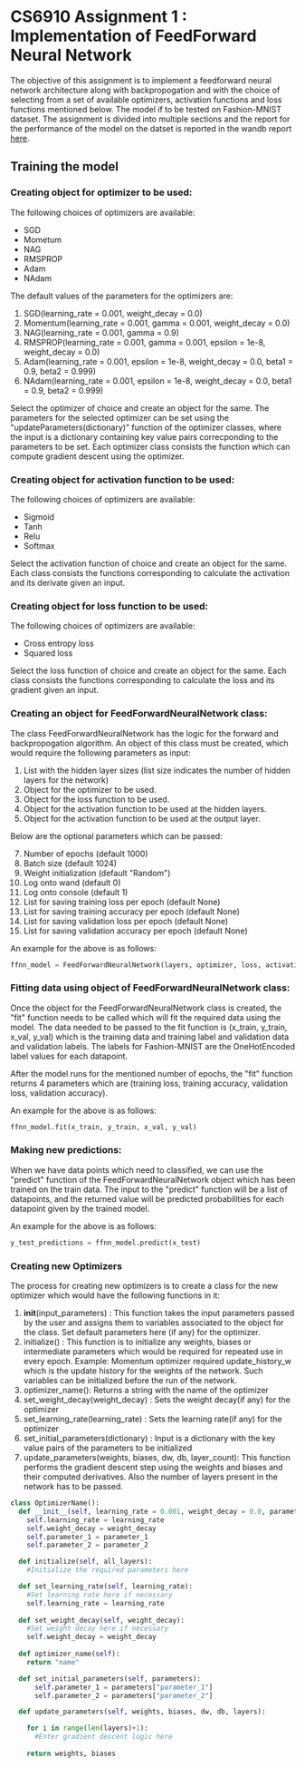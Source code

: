 # CS6910 Assignment 1 : Implementation of FeedForward Neural Network

The objective of this assignment is to implement a feedforward neural network architecture along with backpropogation and with the choice of selecting from a set of available optimizers, activation functions and loss functions mentioned below. The model if to be tested on Fashion-MNIST dataset. The assignment is divided into multiple sections and the report for the performance of the model on the datset is reported in the wandb report [here](https://wandb.ai/hegdesiddesh/Assignment_1/reports/Assignment-1--VmlldzoxNTQwMjA5).


## Training the model

### Creating object for optimizer to be used:

The following choices of optimizers are available:
- SGD 
- Mometum
- NAG
- RMSPROP
- Adam
- NAdam

The default values of the parameters for the optimizers are:
1. SGD(learning_rate = 0.001, weight_decay = 0.0)
2. Momentum(learning_rate = 0.001, gamma = 0.001, weight_decay = 0.0)
3. NAG(learning_rate = 0.001, gamma = 0.9)
4. RMSPROP(learning_rate = 0.001, gamma = 0.001, epsilon = 1e-8, weight_decay = 0.0)
5. Adam(learning_rate = 0.001, epsilon = 1e-8, weight_decay = 0.0, beta1 = 0.9, beta2 = 0.999)
6. NAdam(learning_rate = 0.001, epsilon = 1e-8, weight_decay = 0.0, beta1 = 0.9, beta2 = 0.999)

Select the optimizer of choice and create an object for the same. The parameters for the selected optimizer can be set using the "updateParameters(dictionary)" function of the optimizer classes, where the input is a dictionary containing key value pairs correcponding to the parameters to be set. Each optimizer class consists the function which can compute gradient descent using the optimizer.

### Creating object for activation function to be used:

The following choices of optimizers are available:
- Sigmoid
- Tanh
- Relu
- Softmax

Select the activation function of choice and create an object for the same. Each class consists the functions corresponding to calculate the activation and its derivate given an input.

### Creating object for loss function to be used:

The following choices of optimizers are available:
- Cross entropy loss
- Squared loss

Select the loss function of choice and create an object for the same. Each class consists the functions corresponding to calculate the loss and its gradient given an input.


### Creating an object for FeedForwardNeuralNetwork class:

The class FeedForwardNeuralNetwork has the logic for the forward and backpropogation algorithm. An object of this class must be created, which would require the following parameters as input:
1. List with the hidden layer sizes (list size indicates the number of hidden layers for the network)
2. Object for the optimizer to be used.
3. Object for the loss function to be used.
4. Object for the activation function to be used at the hidden layers.
5. Object for the activation function to be used at the output layer.

Below are the optional parameters which can be passed:

7. Number of epochs (default 1000)
8. Batch size (default 1024)
9. Weight initialization (default "Random")
10. Log onto wand (default 0)
11. Log onto console (default 1)
12. List for saving training loss per epoch (default None)
13. List for saving training accuracy per epoch (default None)
14. List for saving validation loss per epoch (default None)
15. List for saving validation accuracy per epoch (default None)

An example for the above is as follows:
```python
ffnn_model = FeedForwardNeuralNetwork(layers, optimizer, loss, activation, output_activation, epoch_count, batch_size, initialization = "Xavier-Normal", train_losses_list = train_losses, train_accuracy_list = train_accuracy, val_losses_list = val_losses, val_accuracy_list = val_accuracy)
```


### Fitting data using object of FeedForwardNeuralNetwork class:

Once the object for the FeedForwardNeuralNetwork class is created, the "fit" function needs to be called which will fit the required data using the model. The data needed to be passed to the fit function is (x_train, y_train, x_val, y_val) which is the training data and training label and validation data and validation labels. The labels for Fashion-MNIST are the OneHotEncoded label values for each datapoint.

After the model runs for the mentioned number of epochs, the "fit" function returns 4 parameters which are (training loss, training accuracy, validation loss, validation accuracy).

An example for the above is as follows:
```python
ffnn_model.fit(x_train, y_train, x_val, y_val)
```

### Making new predictions:

When we have data points which need to classified, we can use the "predict" function of the FeedForwardNeuralNetwork object which has been trained on the train data. The input to the "predict" function will be a list of datapoints, and the returned value will be predicted probabilities for each datapoint given by the trained model.

An example for the above is as follows:
```python
y_test_predictions = ffnn_model.predict(x_test)
```

### Creating new Optimizers

The process for creating new optimizers is to create a class for the new optimizer which would have the following functions in it:
1. __init__(input_parameters) : This function takes the input parameters passed by the user and assigns them to variables associated to the object for the class. Set default parameters here (if any) for the optimizer.
2. initialize() : This function is to initialize any weights, biases or intermediate parameters which would be required for repeated use in every epoch. Example: Momentum optimizer required update_history_w which is the update history for the weights of the network. Such variables can be initialized before the run of the network.
3. optimizer_name(): Returns a string with the name of the optimizer
4. set_weight_decay(weight_decay) : Sets the weight decay(if any) for the optimizer
5. set_learning_rate(learning_rate) : Sets the learning rate(if any) for the optimizer
6. set_initial_parameters(dictionary) : Input is a dictionary with the key value pairs of the parameters to be initialized
7. update_parameters(weights, biases, dw, db, layer_count): This function performs the gradient descent step using the weights and biases and their computed derivatives. Also the number of layers present in the network has to be passed.


```python
class OptimizerName():
  def __init__(self, learning_rate = 0.001, weight_decay = 0.0, parameter_1 = None, parameter_2 = None):
    self.learning_rate = learning_rate
    self.weight_decay = weight_decay
    self.parameter_1 = parameter_1
    self.parameter_2 = parameter_2

  def initialize(self, all_layers):
    #Initialize the required parameters here

  def set_learning_rate(self, learning_rate):
    #Set learning rate here if necessary 
    self.learning_rate = learning_rate
  
  def set_weight_decay(self, weight_decay):
    #Set weight decay here if necessary 
    self.weight_decay = weight_decay
  
  def optimizer_name(self):
    return "name"

  def set_initial_parameters(self, parameters):
      self.parameter_1 = parameters["parameter_1"]
      self.parameter_2 = parameters["parameter_2"]

  def update_parameters(self, weights, biases, dw, db, layers):

    for i in range(len(layers)+1):  
      #Enter gradient descent logic here
      
    return weights, biases
```


